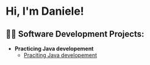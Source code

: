 <h1>Hi, I'm Daniele! </h1>

<h2>👨‍💻 Software Development Projects:</h2>

- <b>Practicing Java developement</b>
  - [Praciting Java developement](https://github.com/TheHandOfGod85/OfficeEquipmentLab)
